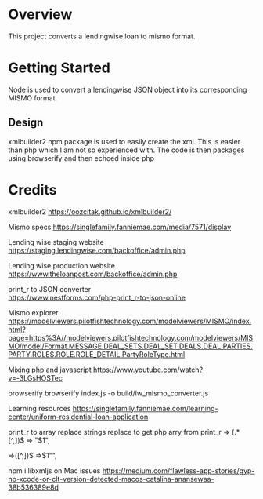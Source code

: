 # Overview

This project converts a lendingwise loan to mismo format. 

# Getting Started

Node is used to convert a lendingwise JSON object into its corresponding MISMO format. 

## Design

xmlbuilder2 npm package is used to easily create the xml. This is easier than php which I am not so experienced with. The code is then packages using browserify and then echoed inside php


# Credits

xmlbuilder2
https://oozcitak.github.io/xmlbuilder2/

Mismo specs 
https://singlefamily.fanniemae.com/media/7571/display

Lending wise staging website  
https://staging.lendingwise.com/backoffice/admin.php

Lending wise production website 
https://www.theloanpost.com/backoffice/admin.php

print_r to JSON converter  
https://www.nestforms.com/php-print_r-to-json-online

Mismo explorer 
https://modelviewers.pilotfishtechnology.com/modelviewers/MISMO/index.html?page=https%3A//modelviewers.pilotfishtechnology.com/modelviewers/MISMO/model/Format.MESSAGE.DEAL_SETS.DEAL_SET.DEALS.DEAL.PARTIES.PARTY.ROLES.ROLE.ROLE_DETAIL.PartyRoleType.html

Mixing php and javascript 
https://www.youtube.com/watch?v=-3LGsHOSTec

browserify
browserify index.js -o build/lw_mismo_converter.js

Learning resources
https://singlefamily.fanniemae.com/learning-center/uniform-residential-loan-application

print_r to array replace strings
replace to get php arry from print_r
=> (.*[^,])$
=> "$1",

=>([^,])$
=>$1"",


npm i libxmljs
on Mac issues https://medium.com/flawless-app-stories/gyp-no-xcode-or-clt-version-detected-macos-catalina-anansewaa-38b536389e8d